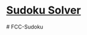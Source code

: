 # [Sudoku Solver](https://www.freecodecamp.org/learn/quality-assurance/quality-assurance-projects/sudoku-solver)
#   F C C - S u d o k u  
 